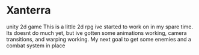 # Xanterra
unity 2d game
This is a little 2d rpg ive started to work on in my spare time.
Its doesnt do much yet, but ive gotten some animations working, camera transitions, and warping working.
My next goal to get some enemies and a combat system in place
